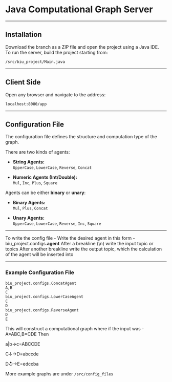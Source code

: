# Java Computational Graph Server

---

## Installation

Download the branch as a ZIP file and open the project using a Java IDE.  
To run the server, build the project starting from:

```
/src/biu_project/Main.java
```

---

## Client Side

Open any browser and navigate to the address:

```
localhost:8080/app
```

---

## Configuration File

The configuration file defines the structure and computation type of the graph.

There are two kinds of agents:

- **String Agents:**  
  `UpperCase`, `LowerCase`, `Reverse`, `Concat`

- **Numeric Agents (Int/Double):**  
  `Mul`, `Inc`, `Plus`, `Square`

Agents can be either **binary** or **unary**:

- **Binary Agents:**  
  `Mul`, `Plus`, `Concat`

- **Unary Agents:**  
  `UpperCase`, `LowerCase`, `Reverse`, `Inc`, `Square`

---

To write the config file - 
Write the desired agent in this form - biu_project.configs.__agent__
After a breakline (\n) write the input topic or topics 
After another breakline write the output topic, which the calculation of the agent will be inserted into

---

### Example Configuration File

```
biu_project.configs.ConcatAgent
A,B
C
biu_project.configs.LowerCaseAgent
C
D
biu_project.configs.ReverseAgent
D
E
```

This will construct a computational graph where if the input was - A=ABC,B=CDE Then 

a|b->c=ABCCDE   

C↓->D=abccde  

D↺->E=edccba

More example graphs are under `/src/config_files`

